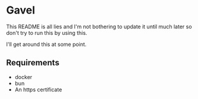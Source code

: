# Gavel

This README is all lies and I'm not bothering to update it until much later so don't try to run this by using this.

I'll get around this at some point.

## Requirements

- docker
- bun
- An https certificate
